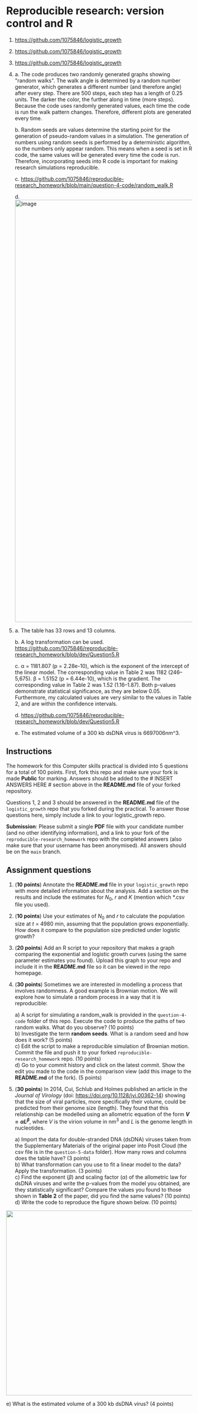 # Reproducible research: version control and R
1. https://github.com/1075846/logistic_growth

2. https://github.com/1075846/logistic_growth

3. https://github.com/1075846/logistic_growth

4. a. The code produces two randomly generated graphs showing "random walks". The walk angle is determined by a random number generator, which generates a different number (and therefore angle) after every step. There are 500 steps, each step has a length of 0.25 units. The darker the color, the further along in time (more steps). Because the code uses randomly generated values, each time the code is run the walk pattern changes. Therefore, different plots are generated every time.

   b. Random seeds are values determine the starting point for the generation of pseudo-random values in a simulation. The generation of numbers using random seeds is performed by a deterministic algorithm, so the numbers only appear random. This means when a seed is set in R code, the same values will be generated every time the code is run. Therefore, incorporating seeds into R code is important for making research simulations reproducible.

   c. https://github.com/1075846/reproducible-research_homework/blob/main/question-4-code/random_walk.R

   d. <img width="1142" alt="image" src="https://github.com/user-attachments/assets/79b780d8-ec16-4b72-b304-0dd31b33efd4">

5. a. The table has 33 rows and 13 columns.

   b. A log transformation can be used. https://github.com/1075846/reproducible-research_homework/blob/dev/Question5.R

   c. α = 1181.807 (p = 2.28e-10), which is the exponent of the intercept of the linear model. The corresponding value in Table 2 was 1182 (246–5,675). β = 1.5152 (p = 6.44e-10), which is the gradient. The corresponding value in Table 2 was 1.52 (1.16–1.87). Both p-values demonstrate statistical significance, as they are below 0.05. Furthermore, my calculated values are very similar to the values in Table 2, and are within the confidence intervals. 
  
   d. https://github.com/1075846/reproducible-research_homework/blob/dev/Question5.R

   e. The estimated volume of a 300 kb dsDNA virus is 6697006nm^3. 

## Instructions

The homework for this Computer skills practical is divided into 5 questions for a total of 100 points. First, fork this repo and make sure your fork is made **Public** for marking. Answers should be added to the # INSERT ANSWERS HERE # section above in the **README.md** file of your forked repository.

Questions 1, 2 and 3 should be answered in the **README.md** file of the `logistic_growth` repo that you forked during the practical. To answer those questions here, simply include a link to your logistic_growth repo.

**Submission**: Please submit a single **PDF** file with your candidate number (and no other identifying information), and a link to your fork of the `reproducible-research_homework` repo with the completed answers (also make sure that your username has been anonymised). All answers should be on the `main` branch.

## Assignment questions 

1) (**10 points**) Annotate the **README.md** file in your `logistic_growth` repo with more detailed information about the analysis. Add a section on the results and include the estimates for $N_0$, $r$ and $K$ (mention which *.csv file you used).
   
2) (**10 points**) Use your estimates of $N_0$ and $r$ to calculate the population size at $t$ = 4980 min, assuming that the population grows exponentially. How does it compare to the population size predicted under logistic growth? 

3) (**20 points**) Add an R script to your repository that makes a graph comparing the exponential and logistic growth curves (using the same parameter estimates you found). Upload this graph to your repo and include it in the **README.md** file so it can be viewed in the repo homepage.
   
4) (**30 points**) Sometimes we are interested in modelling a process that involves randomness. A good example is Brownian motion. We will explore how to simulate a random process in a way that it is reproducible:

   a) A script for simulating a random_walk is provided in the `question-4-code` folder of this repo. Execute the code to produce the paths of two random walks. What do you observe? (10 points) \
   b) Investigate the term **random seeds**. What is a random seed and how does it work? (5 points) \
   c) Edit the script to make a reproducible simulation of Brownian motion. Commit the file and push it to your forked `reproducible-research_homework` repo. (10 points) \
   d) Go to your commit history and click on the latest commit. Show the edit you made to the code in the comparison view (add this image to the **README.md** of the fork). (5 points) 

5) (**30 points**) In 2014, Cui, Schlub and Holmes published an article in the *Journal of Virology* (doi: https://doi.org/10.1128/jvi.00362-14) showing that the size of viral particles, more specifically their volume, could be predicted from their genome size (length). They found that this relationship can be modelled using an allometric equation of the form **$`V = \alpha L^{\beta}`$**, where $`V`$ is the virion volume in nm<sup>3</sup> and $`L`$ is the genome length in nucleotides.

   a) Import the data for double-stranded DNA (dsDNA) viruses taken from the Supplementary Materials of the original paper into Posit Cloud (the csv file is in the `question-5-data` folder). How many rows and columns does the table have? (3 points)\
   b) What transformation can you use to fit a linear model to the data? Apply the transformation. (3 points) \
   c) Find the exponent ($\beta$) and scaling factor ($\alpha$) of the allometric law for dsDNA viruses and write the p-values from the model you obtained, are they statistically significant? Compare the values you found to those shown in **Table 2** of the paper, did you find the same values? (10 points) \
   d) Write the code to reproduce the figure shown below. (10 points) 

  <p align="center">
     <img src="https://github.com/josegabrielnb/reproducible-research_homework/blob/main/question-5-data/allometric_scaling.png" width="600" height="500">
  </p>

  e) What is the estimated volume of a 300 kb dsDNA virus? (4 points) 
